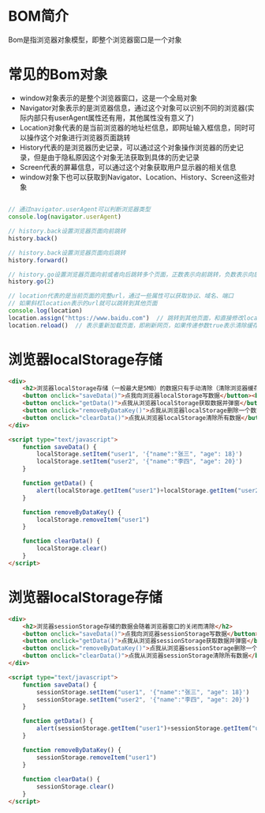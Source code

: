 # BOM简介
Bom是指浏览器对象模型，即整个浏览器窗口是一个对象

# 常见的Bom对象
- window对象表示的是整个浏览器窗口，这是一个全局对象
- Navigator对象表示的是浏览器信息，通过这个对象可以识别不同的浏览器(实际内部只有userAgent属性还有用，其他属性没有意义了)
- Location对象代表的是当前浏览器的地址栏信息，即网址输入框信息，同时可以操作这个对象进行浏览器页面跳转
- History代表的是浏览器历史记录，可以通过这个对象操作浏览器的历史记录，但是由于隐私原因这个对象无法获取到具体的历史记录
- Screen代表的屏幕信息，可以通过这个对象获取用户显示器的相关信息
- window对象下也可以获取到Navigator、Location、History、Screen这些对象

## 
~~~js
// 通过navigator.userAgent可以判断浏览器类型
console.log(navigator.userAgent)

// history.back设置浏览器页面向前跳转
history.back()

// history.back设置浏览器页面向后跳转
history.forward()

// history.go设置浏览器页面向前或者向后跳转多个页面，正数表示向前跳转，负数表示向后跳转
history.go(2)

// location代表的是当前页面的完整url，通过一些属性可以获取协议、域名、端口
// 如果斜杠location表示的url就可以跳转到其他页面
console.log(location)
location.assign("https://www.baidu.com")  // 跳转到其他页面，和直接修改location的效果是一样的
location.reload()  // 表示重新加载页面，即刷新网页，如果传递参数true表示清除缓存强制刷新
~~~

# 浏览器localStorage存储
~~~html
<div>
    <h2>浏览器localStorage存储（一般最大是5MB）的数据只有手动清除（清除浏览器缓存或者手动调用clear）才会消失</h2>
    <button onclick="saveData()">点我向浏览器localStorage写数据</button><br />
    <button onclick="getData()">点我从浏览器localStorage获取数据并弹窗</button><br />
    <button onclick="removeByDataKey()">点我从浏览器localStorage删除一个数据</button><br />
    <button onclick="clearData()">点我从浏览器localStorage清除所有数据</button><br />
</div>

<script type="text/javascript">
    function saveData() {
        localStorage.setItem("user1", '{"name":"张三", "age": 18}')
        localStorage.setItem("user2", '{"name":"李四", "age": 20}')
    }

    function getData() {
        alert(localStorage.getItem("user1")+localStorage.getItem("user2"))
    }

    function removeByDataKey() {
        localStorage.removeItem("user1")
    }

    function clearData() {
        localStorage.clear()
    }
</script>
~~~


# 浏览器localStorage存储
~~~html
<div>
    <h2>浏览器sessionStorage存储的数据会随着浏览器窗口的关闭而清除</h2>
    <button onclick="saveData()">点我向浏览器sessionStorage写数据</button><br />
    <button onclick="getData()">点我从浏览器sessionStorage获取数据并弹窗</button><br />
    <button onclick="removeByDataKey()">点我从浏览器sessionStorage删除一个数据</button><br />
    <button onclick="clearData()">点我从浏览器sessionStorage清除所有数据</button><br />
</div>

<script type="text/javascript">
    function saveData() {
        sessionStorage.setItem("user1", '{"name":"张三", "age": 18}')
        sessionStorage.setItem("user2", '{"name":"李四", "age": 20}')
    }

    function getData() {
        alert(sessionStorage.getItem("user1")+sessionStorage.getItem("user2"))
    }

    function removeByDataKey() {
        sessionStorage.removeItem("user1")
    }
    
    function clearData() {
        sessionStorage.clear()
    }
</script>
~~~















